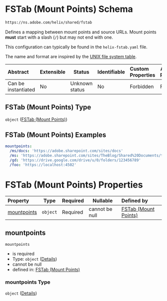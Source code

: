 # FSTab (Mount Points) Schema

```txt
https://ns.adobe.com/helix/shared/fstab
```

Defines a mapping between mount points and source URLs. Mount points **must** start with a slash (`/`) but may not end with one.

This configuration can typically be found in the `helix-fstab.yaml` file.

The name and format are inspired by the [UNIX file system table](https://en.wikipedia.org/wiki/Fstab).


| Abstract            | Extensible | Status         | Identifiable | Custom Properties | Additional Properties | Access Restrictions | Defined In                                                    |
| :------------------ | ---------- | -------------- | ------------ | :---------------- | --------------------- | ------------------- | ------------------------------------------------------------- |
| Can be instantiated | No         | Unknown status | No           | Forbidden         | Forbidden             | none                | [fstab.schema.json](fstab.schema.json "open original schema") |

## FSTab (Mount Points) Type

`object` ([FSTab (Mount Points)](fstab.md))

## FSTab (Mount Points) Examples

```yaml
mountpoints:
  /ms/docs: 'https://adobe.sharepoint.com/sites/docs'
  /ms: 'https://adobe.sharepoint.com/sites/TheBlog/Shared%20Documents/theblog'
  /gd: 'https://drive.google.com/drive/u/0/folders/123456789'
  /foo: 'https://localhost:4502'

```

# FSTab (Mount Points) Properties

| Property                    | Type     | Required | Nullable       | Defined by                                                                                                                     |
| :-------------------------- | -------- | -------- | -------------- | :----------------------------------------------------------------------------------------------------------------------------- |
| [mountpoints](#mountpoints) | `object` | Required | cannot be null | [FSTab (Mount Points)](fstab-properties-mountpoints.md "https&#x3A;//ns.adobe.com/helix/shared/fstab#/properties/mountpoints") |

## mountpoints




`mountpoints`

-   is required
-   Type: `object` ([Details](fstab-properties-mountpoints.md))
-   cannot be null
-   defined in: [FSTab (Mount Points)](fstab-properties-mountpoints.md "https&#x3A;//ns.adobe.com/helix/shared/fstab#/properties/mountpoints")

### mountpoints Type

`object` ([Details](fstab-properties-mountpoints.md))
